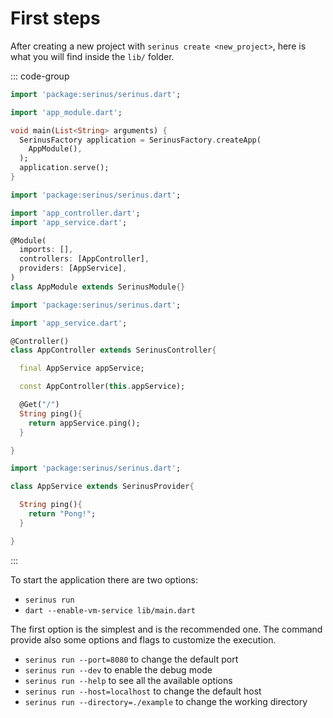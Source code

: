 # First steps

After creating a new project with `serinus create <new_project>`,
here is what you will find inside the `lib/` folder.

::: code-group

```dart [main.dart]
import 'package:serinus/serinus.dart';

import 'app_module.dart';

void main(List<String> arguments) {
  SerinusFactory application = SerinusFactory.createApp(
    AppModule(),
  );
  application.serve();
}
```

```dart [app_module.dart]
import 'package:serinus/serinus.dart';

import 'app_controller.dart';
import 'app_service.dart';

@Module(
  imports: [],
  controllers: [AppController],
  providers: [AppService],
)
class AppModule extends SerinusModule{}
```

```dart [app_controller.dart]
import 'package:serinus/serinus.dart';

import 'app_service.dart';

@Controller()
class AppController extends SerinusController{

  final AppService appService;

  const AppController(this.appService);

  @Get("/")
  String ping(){
    return appService.ping();
  }

}
```

```dart [app_service.dart]
import 'package:serinus/serinus.dart';

class AppService extends SerinusProvider{

  String ping(){
    return "Pong!";
  }

}
```

:::

To start the application there are two options:

- `serinus run`
- `dart --enable-vm-service lib/main.dart`

The first option is the simplest and is the recommended one. The command provide also some options and flags to customize the execution.

- `serinus run --port=8080` to change the default port
- `serinus run --dev` to enable the debug mode
- `serinus run --help` to see all the available options
- `serinus run --host=localhost` to change the default host
- `serinus run --directory=./example` to change the working directory

